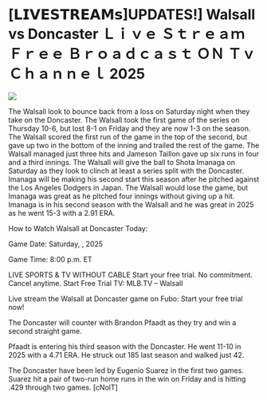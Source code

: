 # [𝗟𝗜𝗩𝗘𝗦𝗧𝗥𝗘𝗔𝗠𝘀]UPDATES!] Walsall vs Doncaster Ｌｉｖｅ Ｓｔｒｅａｍ Ｆｒｅｅ Ｂｒｏａｄｃａｓｔ ＯＮ Ｔｖ Ｃｈａｎｎｅｌ  2025  
  
  
[![](https://i.imgur.com/qSNzIqt.png)](https://movie.rssnews.media/dldKvbiLW.php)  
  
The Walsall look to bounce back from a loss on Saturday night when they take on the Doncaster. The Walsall took the first game of the series on Thursday 10-6, but lost 8-1 on Friday and they are now 1-3 on the season. The Walsall scored the first run of the game in the top of the second, but gave up two in the bottom of the inning and trailed the rest of the game. The Walsall managed just three hits and Jameson Taillon gave up six runs in four and a third innings. The Walsall will give the ball to Shota Imanaga on Saturday as they look to clinch at least a series split with the Doncaster. Imanaga will be making his second start this season after he pitched against the Los Angeles Dodgers in Japan. The Walsall would lose the game, but Imanaga was great as he pitched four innings without giving up a hit. Imanaga is in his second season with the Walsall and he was great in 2025 as he went 15-3 with a 2.91 ERA.

How to Watch Walsall at Doncaster Today:

Game Date: Saturday, , 2025

Game Time: 8:00 p.m. ET

LIVE SPORTS & TV WITHOUT CABLE
Start your free trial. No commitment. Cancel anytime.
Start Free Trial
TV: MLB.TV – Walsall

Live stream the Walsall at Doncaster game on Fubo: Start your free trial now!

The Doncaster will counter with Brandon Pfaadt as they try and win a second straight game.

Pfaadt is entering his third season with the Doncaster. He went 11-10 in 2025 with a 4.71 ERA. He struck out 185 last season and walked just 42.

The Doncaster have been led by Eugenio Suarez in the first two games. Suarez hit a pair of two-run home runs in the win on Friday and is hitting .429 through two games. [cNolT]